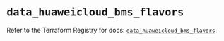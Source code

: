 # `data_huaweicloud_bms_flavors`

Refer to the Terraform Registry for docs: [`data_huaweicloud_bms_flavors`](https://registry.terraform.io/providers/huaweicloud/huaweicloud/1.71.1/docs/data-sources/bms_flavors).

